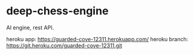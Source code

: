 # deep-chess-engine

AI engine, rest API.

heroku app: https://guarded-cove-12311.herokuapp.com/
heroku branch: https://git.heroku.com/guarded-cove-12311.git
